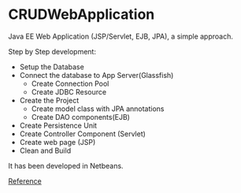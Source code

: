 # CRUDWebApplication
Java EE Web Application (JSP/Servlet, EJB, JPA), a simple approach.

Step by Step development:

- Setup the Database
- Connect the database to App Server(Glassfish)
    - Create Connection Pool
    - Create JDBC Resource
- Create the Project
    - Create model class with JPA annotations
    - Create DAO components(EJB)
- Create Persistence Unit
- Create Controller Component (Servlet)
- Create web page (JSP)
- Clean and Build

It has been developed in Netbeans.

[Reference](https://www.youtube.com/watch?v=_zW27Y2boCo)
